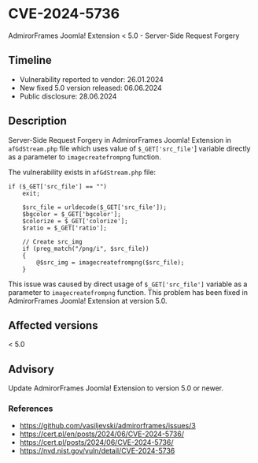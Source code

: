 # CVE-2024-5736
AdmirorFrames Joomla! Extension < 5.0 - Server-Side Request Forgery

## Timeline
- Vulnerability reported to vendor: 26.01.2024
- New fixed 5.0 version released: 06.06.2024
- Public disclosure: 28.06.2024

## Description

Server-Side Request Forgery in AdmirorFrames Joomla! Extension in `afGdStream.php` file which uses value of `$_GET['src_file'`] variable directly as a parameter to `imagecreatefrompng` function. 

The vulnerability exists in `afGdStream.php` file:
```
if ($_GET['src_file'] == "")
    exit;

    $src_file = urldecode($_GET['src_file']);
    $bgcolor = $_GET['bgcolor'];
    $colorize = $_GET['colorize'];
    $ratio = $_GET['ratio'];

    // Create src_img
    if (preg_match("/png/i", $src_file))
    {
        @$src_img = imagecreatefrompng($src_file);
    }
```

This issue was caused by direct usage of `$_GET['src_file']` variable as a parameter to `imagecreatefrompng` function. This problem has been fixed in AdmirorFrames Joomla! Extension at version 5.0.

## Affected versions
< 5.0 

## Advisory
Update AdmirorFrames Joomla! Extension to version 5.0 or newer.

### References
* https://github.com/vasiljevski/admirorframes/issues/3
* https://cert.pl/en/posts/2024/06/CVE-2024-5736/
* https://cert.pl/posts/2024/06/CVE-2024-5736/
* https://nvd.nist.gov/vuln/detail/CVE-2024-5736
